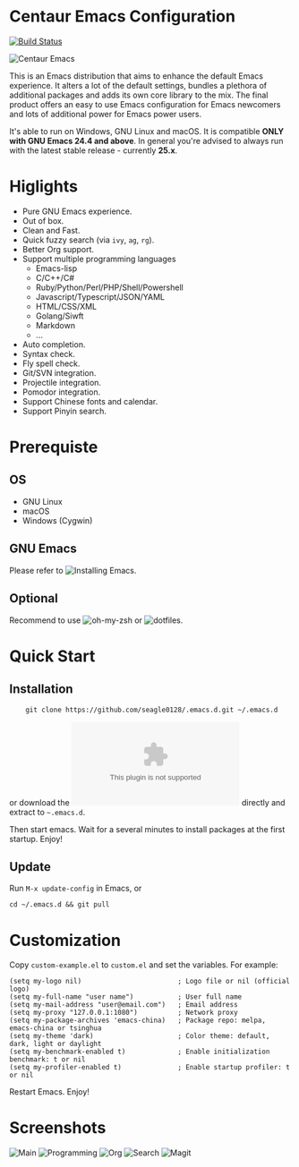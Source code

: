 Centaur Emacs Configuration
============================

[![Build Status](https://travis-ci.org/seagle0128/.emacs.d.svg?branch=master)](https://travis-ci.org/seagle0128/.emacs.d)

![Centaur Emacs](images/logos/logo.png)

This is an Emacs distribution that aims to enhance the default
Emacs experience. It alters a lot of the default settings,
bundles a plethora of additional packages and adds its own core
library to the mix. The final product offers an easy to use Emacs
configuration for Emacs newcomers and lots of additional power for
Emacs power users.

It's able to run on Windows, GNU Linux and macOS. It is compatible **ONLY with
GNU Emacs 24.4 and above**. In general you're advised to always run with the
latest stable release - currently **25.x**.

# Higlights

- Pure GNU Emacs experience.
- Out of box.
- Clean and Fast.
- Quick fuzzy search (via `ivy`, `ag`, `rg`).
- Better Org support.
- Support multiple programming languages
  - Emacs-lisp
  - C/C++/C#
  - Ruby/Python/Perl/PHP/Shell/Powershell
  - Javascript/Typescript/JSON/YAML
  - HTML/CSS/XML
  - Golang/Siwft
  - Markdown
  - ...
- Auto completion.
- Syntax check.
- Fly spell check.
- Git/SVN integration.
- Projectile integration.
- Pomodor integration.
- Support Chinese fonts and calendar.
- Support Pinyin search.

# Prerequiste

## OS

- GNU Linux
- macOS
- Windows (Cygwin)

## GNU Emacs

Please refer to ![Installing Emacs](http://wikemacs.org/index.php/Installing_Emacs).

## Optional

Recommend to use ![oh-my-zsh](https://github.com/robbyrussell/oh-my-zsh) or 
![dotfiles](https://github.com/seagle0128/dotfiles).

# Quick Start

## Installation

```shell
    git clone https://github.com/seagle0128/.emacs.d.git ~/.emacs.d
```

or download the ![zip
package](https://github.com/seagle0128/.emacs.d/archive/master.zip) directly and
extract to `~.emacs.d`.

Then start emacs. Wait for a several minutes to install packages at the first
startup. Enjoy!

## Update

Run `M-x update-config` in Emacs, or

``` shell
cd ~/.emacs.d && git pull
```
# Customization
Copy `custom-example.el` to `custom.el` and set the variables. For example:

```emacs-lisp
(setq my-logo nil)                        ; Logo file or nil (official logo)
(setq my-full-name "user name")           ; User full name
(setq my-mail-address "user@email.com")   ; Email address
(setq my-proxy "127.0.0.1:1080")          ; Network proxy
(setq my-package-archives 'emacs-china)   ; Package repo: melpa, emacs-china or tsinghua
(setq my-theme 'dark)                     ; Color theme: default, dark, light or daylight
(setq my-benchmark-enabled t)             ; Enable initialization benchmark: t or nil
(setq my-profiler-enabled t)              ; Enable startup profiler: t or nil

```

Restart Emacs. Enjoy!

# Screenshots

![Main](images/screenshots/main.png)
![Programming](images/screenshots/programming.png)
![Org](images/screenshots/org.png)
![Search](images/screenshots/search.png)
![Magit](images/screenshots/magit.png)

